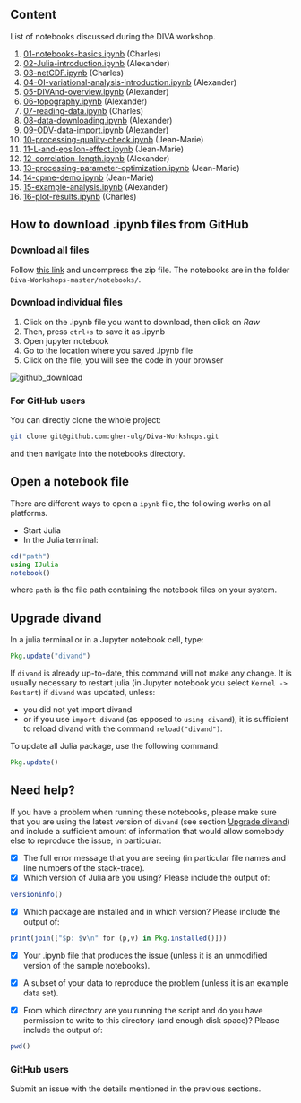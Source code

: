 ## Content

List of notebooks discussed during the DIVA workshop.

1. [01-notebooks-basics.ipynb](01-notebooks-basics.ipynb) (Charles)
1. [02-Julia-introduction.ipynb](02-Julia-introduction.ipynb) (Alexander)
1. [03-netCDF.ipynb](03-netCDF.ipynb) (Charles)
1. [04-OI-variational-analysis-introduction.ipynb](04-OI-variational-analysis-introduction.ipynb) (Alexander)
1. [05-DIVAnd-overview.ipynb](05-DIVAnd-overview.ipynb) (Alexander)
1. [06-topography.ipynb](06-topography.ipynb) (Alexander)
1. [07-reading-data.ipynb](07-reading-data.ipynb) (Charles)
1. [08-data-downloading.ipynb](08-data-downloading.ipynb) (Alexander)
1. [09-ODV-data-import.ipynb](09-ODV-data-import.ipynb) (Alexander)
1. [10-processing-quality-check.ipynb](10-processing-quality-check.ipynb) (Jean-Marie)
1. [11-L-and-epsilon-effect.ipynb](11-L-and-epsilon-effect.ipynb) (Jean-Marie)
1. [12-correlation-length.ipynb](12-correlation-length.ipynb) (Alexander)
1. [13-processing-parameter-optimization.ipynb](13-processing-parameter-optimization.ipynb) (Jean-Marie)
1. [14-cpme-demo.ipynb](14-cpme-demo.ipynb) (Jean-Marie)
1. [15-example-analysis.ipynb](15-example-analysis.ipynb) (Alexander)
1. [16-plot-results.ipynb](16-plot-results.ipynb) (Charles)


## How to download .ipynb files from GitHub

### Download all files

Follow [this link](https://github.com/gher-ulg/Diva-Workshops/archive/master.zip) and uncompress the zip file.
The notebooks are in the folder `Diva-Workshops-master/notebooks/`.

### Download individual files
1. Click on the .ipynb file you want to download, then click on *Raw*
2. Then, press `ctrl+s` to save it as .ipynb
3. Open jupyter notebook
4. Go to the location where you saved .ipynb file
5. Click on the file, you will see the code in your browser

![github_download](https://user-images.githubusercontent.com/11868914/36780897-9db97b3a-1c74-11e8-8278-42b61fa0b57f.png)


### For GitHub users

You can directly clone the whole project:
```bash
git clone git@github.com:gher-ulg/Diva-Workshops.git
```
and then navigate into the notebooks directory.

## Open a notebook file

There are different ways to open a `ipynb` file, the following works on all platforms.

* Start Julia
* In the Julia terminal:

```julia
cd("path")
using IJulia
notebook()
```

where `path` is the file path containing the notebook files on your system.

## Upgrade divand

In a julia terminal or in a Jupyter notebook cell, type:

```julia
Pkg.update("divand")
```

If `divand` is already up-to-date, this command will not make any change.
It is usually necessary to restart julia (in Jupyter notebook you select `Kernel -> Restart`) if `divand` was updated, unless:
  * you did not yet import divand
  * or if you use `import divand` (as opposed to `using divand`), it is sufficient to reload divand with the command `reload("divand")`.

To update all Julia package, use the following command:

```julia
Pkg.update()
```

## Need help?

If you have a problem when running these notebooks, please make sure that you are using the latest version of `divand` (see section [Upgrade divand](#upgrade-divand)) and include a sufficient amount of information that would allow somebody else to reproduce the issue, in particular:

- [x] The full error message that you are seeing (in particular file names and line numbers of the stack-trace).
- [x] Which version of Julia are you using? Please include the output of:

```julia
versioninfo()
```
- [x] Which package are installed and in which version? Please include the output of:

```julia
print(join(["$p: $v\n" for (p,v) in Pkg.installed()]))
```
- [x] Your .ipynb file that produces the issue (unless it is an unmodified version of the sample notebooks).
- [x] A subset of your data to reproduce the problem (unless it is an example data set).

- [x] From which directory are you running the script and do you have permission to write to this directory (and enough disk space)? Please include the output of:

```julia
pwd()
```

### GitHub users

Submit an issue with the details mentioned in the previous sections.

<!--  LocalWords:  ODV JMB lon ipynb GitHub ctrl jupyter
 -->
<!--  LocalWords:  divand julia versioninfo pwd
 -->
